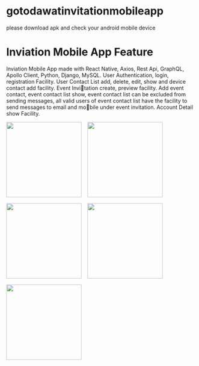 # gotodawatinvitationmobileapp
please download apk and check your android mobile device

# Inviation Mobile App Feature
Inviation Mobile App made with React Native, Axios, Rest Api, GraphQL, Apollo Client, Python, Django, MySQL. 
User Authentication, login, registration Facility. User Contact
List add, delete, edit, show and device contact add facility. Event Invitation create, preview facility. Add event contact, event contact list show,
event contact list can be excluded from sending messages, all valid users
of event contact list have the facility to send messages to email and mobile under event invitation. Account Detail show Facility.

<div align="center">
  <div style="display: flex; flex-wrap: wrap; gap: 16px">
<img width="200px" src="https://firebasestorage.googleapis.com/v0/b/pushnotification-c88ba.appspot.com/o/go1.PNG?alt=media&token=1c6e6707-d05b-43e3-8940-cda13cef927d"/>
<img width="200px" src="https://firebasestorage.googleapis.com/v0/b/pushnotification-c88ba.appspot.com/o/go2.PNG?alt=media&token=3f3da8ae-8cd2-4271-825e-4f9385ad7715"/>
<img width="200px" src="https://firebasestorage.googleapis.com/v0/b/pushnotification-c88ba.appspot.com/o/go3.PNG?alt=media&token=ab8ea566-a66f-40fd-a96d-0221295294af"/>
<img width="200px" src="https://firebasestorage.googleapis.com/v0/b/pushnotification-c88ba.appspot.com/o/go4.PNG?alt=media&token=1e16243e-4e0d-45c4-81d0-e9d0cd6bec46"/>
<img width="200px" src="https://firebasestorage.googleapis.com/v0/b/pushnotification-c88ba.appspot.com/o/go5.PNG?alt=media&token=387ac97e-a870-43cf-b686-71acf0f764c5"/>
  </div>
</div>

